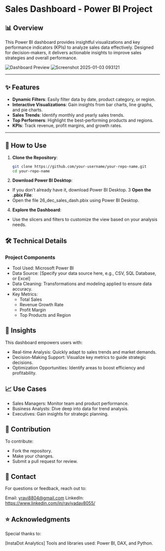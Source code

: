 # Sales Dashboard - Power BI Project

## 📊 Overview
This Power BI dashboard provides insightful visualizations and key performance indicators (KPIs) to analyze sales data effectively. Designed for decision-makers, it delivers actionable insights to improve sales strategies and overall performance.

![Dashboard Preview](./path-to-dashboard-image.png)
![Screenshot 2025-01-03 093121](https://github.com/user-attachments/assets/3a23f0c8-7cd6-420f-9331-0b7e17de8711)

---

## ✨ Features
- **Dynamic Filters**: Easily filter data by date, product category, or region.
- **Interactive Visualizations**: Gain insights from bar charts, line graphs, and pie charts.
- **Sales Trends**: Identify monthly and yearly sales trends.
- **Top Performers**: Highlight the best-performing products and regions.
- **KPIs**: Track revenue, profit margins, and growth rates.

---

## 🚀 How to Use
1. **Clone the Repository**:
   ```bash
   git clone https://github.com/your-username/your-repo-name.git
   cd your-repo-name
2. **Download Power BI Desktop**:
- If you don’t already have it, download Power BI Desktop.
3 **Open the .pbix File**:
- Open the file 26_dec_sales_dash.pbix using Power BI Desktop.
4. **Explore the Dashboard**:
- Use the slicers and filters to customize the view based on your analysis needs.


## 🛠️ Technical Details
### Project Components
- Tool Used: Microsoft Power BI
- Data Source: [Specify your data source here, e.g., CSV, SQL Database, or Excel]
- Data Cleaning: Transformations and modeling applied to ensure data accuracy.
- Key Metrics:
   - Total Sales
   - Revenue Growth Rate
   - Profit Margin
   - Top Products and Region


## 📖 Insights
This dashboard empowers users with:

- Real-time Analysis: Quickly adapt to sales trends and market demands.
- Decision-Making Support: Visualize key metrics to guide strategic decisions.
- Optimization Opportunities: Identify areas to boost efficiency and profitability.


## 📈 Use Cases
- Sales Managers: Monitor team and product performance.
- Business Analysts: Dive deep into data for trend analysis.
- Executives: Gain insights for strategic planning.


## 🤝 Contribution
To contribute:

- Fork the repository.
- Make your changes.
- Submit a pull request for review.


## 📧 Contact
For questions or feedback, reach out to:

Email: yravi8804@gmail.com
LinkedIn: https://www.linkedin.com/in/raviyadav8055/


## ⭐ Acknowledgments
Special thanks to:

[InstaDot Analytics]
Tools and libraries used: Power BI, DAX, and Python.

